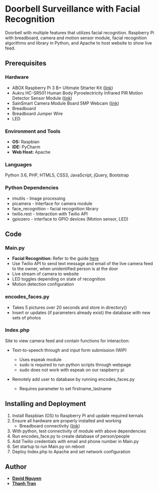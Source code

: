 # Doorbell Surveillance with Facial Recognition
Doorbell with multiple features that utilizes facial recognition. Raspberry Pi with breadboard, camera and motion sensor module, facial recognition algorithms and library in Python, and Apache to host website to show live feed.

## Prerequisites
### Hardware
* ABOX Raspberry Pi 3 B+ Ultimate Sttarter Kit ([link](https://www.amazon.ca/gp/product/B07DGFH76Y/ref=ppx_yo_dt_b_asin_title_o01_s00?ie=UTF8&psc=1))
* Aukru HC-SR501 Human Body Pyroelectricity Infrared PIR Motion Detector Sensor Module ([link](https://www.amazon.ca/gp/product/B019SX734A/ref=ppx_yo_dt_b_asin_title_o07_s00?ie=UTF8&psc=1))
* SainSmart Camera Module Board 5MP Webcam ([link](https://www.amazon.ca/gp/product/B00FGKYHXA/ref=ppx_yo_dt_b_asin_title_o08_s00?ie=UTF8&psc=1))
* Breadboard
* Breadboard Jumper Wire
* LED

### Environment and Tools
* **OS:** Raspbian
* **IDE:** PyCharm
* **Web Host:** Apache

### Languages
Python 3.6, PHP, HTML5, CSS3, JavaScript, jQuery, Bootstrap

### Python Dependencies
* imutils - Image processing
* picamera - Interface for camera module
* face_recognition - facial recognition library
* twilio.rest - Interaction with Twilio API
* gpiozero - interface to GPIO devices (Motion sensor, LED)

## Code
### Main.py
* **Facial Recognition:** Refer to the guide [here](https://www.pyimagesearch.com/2018/06/25/raspberry-pi-face-recognition/)
* Use Twilio API to send text message and email of the live camera feed to the owner, when unidentified person is at the door
* Live stream of camera to website
* LED toggles depending on state of recognition
* Motion detection configuration

### encodes_faces.py
* Takes 5 pictures over 20 seconds and store in directory()
* Insert or updates (if parameters already exist) the database with new sets of photos

### Index.php
Site to view camera feed and contain functions for interaction:

* Text-to-speech through and input form submission (WIP)
    * Uses espeak module
    * sudo is required to run python scripts through webpage
    * sudo does not work with espeak on our raspberry pi

* Remotely add user to database by running encodes_faces.py
  * Requires parameter to set firstname_lastname

## Installing and Deployment
1. Install Raspbian (OS) to Raspberry Pi and update required kernals
1. Ensure all hardware are properly installed and working
    * Breadboard connectivity ([link](https://thepihut.com/blogs/raspberry-pi-tutorials/27968772-turning-on-an-led-with-your-raspberry-pis-gpio-pins))
1. With python, test connectivity of module with above dependencies
1. Run encodes_face.py to create database of person/people
1. Add Twilio credentials with email and phone number in Main.py
1. Set startup to run Main.py on reboot
1. Deploy Index.php to Apache and set network configuration


## Author
* **[David Nguyen](https://github.com/HalfLife7)**
* **[Thanh Tran](https://github.com/thanhtrannn)**
